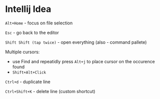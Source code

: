 # Intellij Idea

`Alt+Home` - focus on file selection

`Esc` - go back to the editor

`Shift Shift (tap twice)` - open everything (also - command pallete)

Multiple cursors:
* use Find and repeatidly press `Alt+j` to place cursor on the occurence found
* `Shift+Alt+Click`

`Ctrl+d` - duplicate line

`Ctrl+Shift+K` - delete line (custom shortcut)
